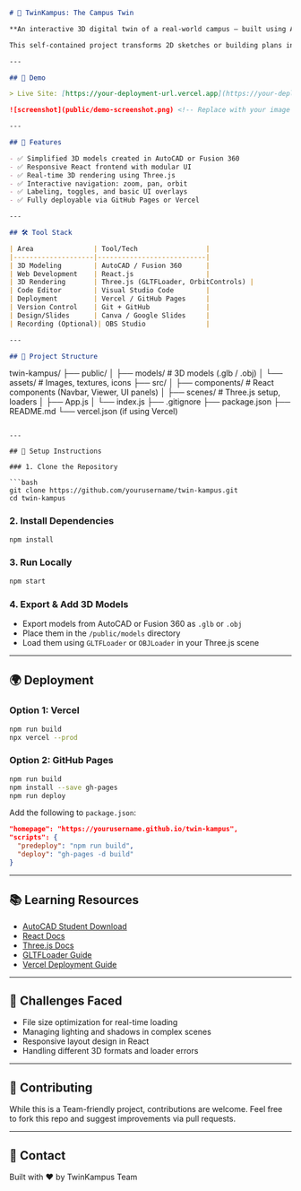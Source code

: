 ```markdown
# 🏫 TwinKampus: The Campus Twin

**An interactive 3D digital twin of a real-world campus — built using AutoCAD, React, and Three.js.**

This self-contained project transforms 2D sketches or building plans into immersive 3D visualizations rendered in a web browser. Perfect for showcasing architecture, learning digital twin workflows, or building a portfolio in web-based 3D visualization.

---

## 📸 Demo

> Live Site: [https://your-deployment-url.vercel.app](https://your-deployment-url.vercel.app)

![screenshot](public/demo-screenshot.png) <!-- Replace with your image path -->

---

## 📌 Features

- ✅ Simplified 3D models created in AutoCAD or Fusion 360
- ✅ Responsive React frontend with modular UI
- ✅ Real-time 3D rendering using Three.js
- ✅ Interactive navigation: zoom, pan, orbit
- ✅ Labeling, toggles, and basic UI overlays
- ✅ Fully deployable via GitHub Pages or Vercel

---

## 🛠 Tool Stack

| Area               | Tool/Tech                 |
|--------------------|---------------------------|
| 3D Modeling        | AutoCAD / Fusion 360      |
| Web Development    | React.js                  |
| 3D Rendering       | Three.js (GLTFLoader, OrbitControls) |
| Code Editor        | Visual Studio Code        |
| Deployment         | Vercel / GitHub Pages     |
| Version Control    | Git + GitHub              |
| Design/Slides      | Canva / Google Slides     |
| Recording (Optional)| OBS Studio               |

---

## 🚀 Project Structure

```

twin-kampus/
├── public/
│   ├── models/          # 3D models (.glb / .obj)
│   └── assets/          # Images, textures, icons
├── src/
│   ├── components/      # React components (Navbar, Viewer, UI panels)
│   ├── scenes/          # Three.js setup, loaders
│   ├── App.js
│   └── index.js
├── .gitignore
├── package.json
├── README.md
└── vercel.json (if using Vercel)

````

---

## 🧰 Setup Instructions

### 1. Clone the Repository

```bash
git clone https://github.com/yourusername/twin-kampus.git
cd twin-kampus
````

### 2. Install Dependencies

```bash
npm install
```

### 3. Run Locally

```bash
npm start
```

### 4. Export & Add 3D Models

* Export models from AutoCAD or Fusion 360 as `.glb` or `.obj`
* Place them in the `/public/models` directory
* Load them using `GLTFLoader` or `OBJLoader` in your Three.js scene

---

## 🌍 Deployment

### Option 1: Vercel

```bash
npm run build
npx vercel --prod
```

### Option 2: GitHub Pages

```bash
npm run build
npm install --save gh-pages
npm run deploy
```

Add the following to `package.json`:

```json
"homepage": "https://yourusername.github.io/twin-kampus",
"scripts": {
  "predeploy": "npm run build",
  "deploy": "gh-pages -d build"
}
```

---

## 📚 Learning Resources

* [AutoCAD Student Download](https://www.autodesk.com/education/edu-software/overview?sorting=featured&filters=individual)
* [React Docs](https://reactjs.org/docs/getting-started.html)
* [Three.js Docs](https://threejs.org/docs/)
* [GLTFLoader Guide](https://threejs.org/docs/#examples/en/loaders/GLTFLoader)
* [Vercel Deployment Guide](https://vercel.com/docs)

---

## 🧠 Challenges Faced

* File size optimization for real-time loading
* Managing lighting and shadows in complex scenes
* Responsive layout design in React
* Handling different 3D formats and loader errors

---

## 🤝 Contributing

While this is a Team-friendly project, contributions are welcome. Feel free to fork this repo and suggest improvements via pull requests.

---

## 📧 Contact

Built with ❤️ by TwinKampus Team
